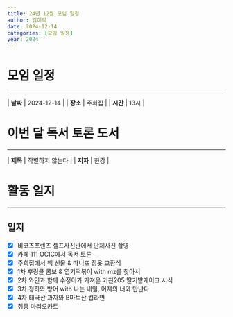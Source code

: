 ```yaml
---
title: 24년 12월 모임 일정
author: 김이박
date: 2024-12-14
categories: [모임 일정]
year: 2024
---
```


# **모임 일정**
---

| **날짜** | 2024-12-14 |
| **장소** | 주희집        |
| **시간** | 13시   |


# **이번 달 독서 토론 도서**
---

| **제목** | 작별하지 않는다 |
| **저자** | 한강   |

# **활동 일지**
---
## **일지**  
  - [x] 비코즈프렌즈 셀프사진관에서 단체사진 촬영
  - [x] 카페 111 OCIC에서 독서 토론
  - [x] 주희집에서 책 선물 & 마니또 잠옷 교환식
  - [x] 1차 뿌링클 콤보 & 엽기떡볶이 with mz를 찾아서
  - [x] 2차 와인과 함께 수정이가 가져온 키친205 딸기밭케이크 시식
  - [x] 3차 청하와 방어 with 나는 내일, 어제의 너와 만난다
  - [x] 4차 태국산 과자와 B마트산 컵라면
  - [x] 취중 마리오카트
